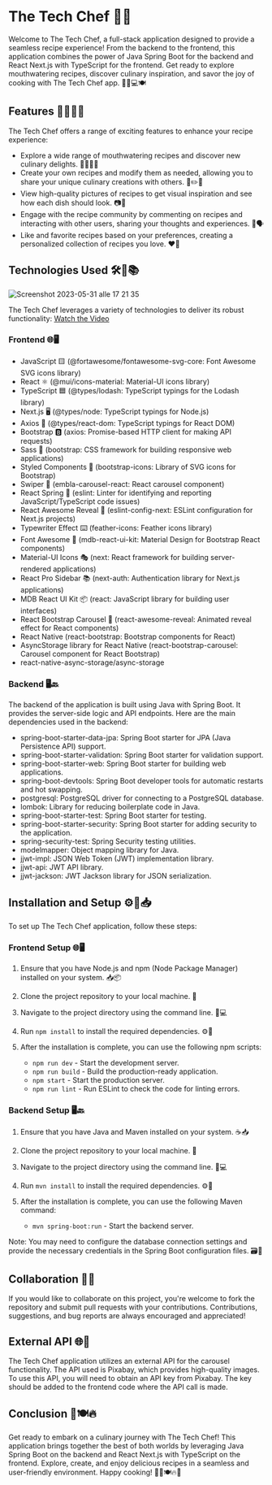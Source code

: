 # The Tech Chef 🍳✨

Welcome to The Tech Chef, a full-stack application designed to provide a seamless recipe experience! From the backend to the frontend, this application combines the power of Java Spring Boot for the backend and React Next.js with TypeScript for the frontend. Get ready to explore mouthwatering recipes, discover culinary inspiration, and savor the joy of cooking with The Tech Chef app. 🚀🌿💻🍽️

## Features 🌟🍕🥗🍰

The Tech Chef offers a range of exciting features to enhance your recipe experience:

- Explore a wide range of mouthwatering recipes and discover new culinary delights. 🍔🍣🥩🍲
- Create your own recipes and modify them as needed, allowing you to share your unique culinary creations with others. 📝✏️📸
- View high-quality pictures of recipes to get visual inspiration and see how each dish should look. 📷👀
- Engage with the recipe community by commenting on recipes and interacting with other users, sharing your thoughts and experiences. 💬🗣️
- Like and favorite recipes based on your preferences, creating a personalized collection of recipes you love. ❤️📌

## Technologies Used 🛠️🔧📚

![Screenshot 2023-05-31 alle 17 21 35](https://github.com/lucaf1990/TheTechChef_BlogApp/assets/117093377/23a07c30-9859-48a1-81c0-48357afa71cb)


The Tech Chef leverages a variety of technologies to deliver its robust functionality:
[Watch the Video](https://drive.google.com/drive/folders/1BvCesQdwI0D12avgdsPDRG_wLRxT_w-B?usp=sharing)
### Frontend 🌐🖥️

- JavaScript 🟨 (@fortawesome/fontawesome-svg-core: Font Awesome SVG icons library)
- React ⚛️ (@mui/icons-material: Material-UI icons library)
- TypeScript 🟦 (@types/lodash: TypeScript typings for the Lodash library)
- Next.js 🖥️ (@types/node: TypeScript typings for Node.js)
- Axios 📡 (@types/react-dom: TypeScript typings for React DOM)
- Bootstrap 🅱️ (axios: Promise-based HTTP client for making API requests)
- Sass 💃 (bootstrap: CSS framework for building responsive web applications)
- Styled Components 💅 (bootstrap-icons: Library of SVG icons for Bootstrap)
- Swiper 🌊 (embla-carousel-react: React carousel component)
- React Spring 🌱 (eslint: Linter for identifying and reporting JavaScript/TypeScript code issues)
- React Awesome Reveal 🎉 (eslint-config-next: ESLint configuration for Next.js projects)
- Typewriter Effect ⌨️ (feather-icons: Feather icons library)
- Font Awesome 🎨 (mdb-react-ui-kit: Material Design for Bootstrap React components)
- Material-UI Icons 🎭 (next: React framework for building server-rendered applications)
- React Pro Sidebar 📚 (next-auth: Authentication library for Next.js applications)
- MDB React UI Kit 📦 (react: JavaScript library for building user interfaces)
- React Bootstrap Carousel 🎠 (react-awesome-reveal: Animated reveal effect for React components)
- React Native (react-bootstrap: Bootstrap components for React)
- AsyncStorage library for React Native (react-bootstrap-carousel: Carousel component for React Bootstrap)
- react-native-async-storage/async-storage

### Backend 🖥️🔙

The backend of the application is built using Java with Spring Boot. It provides the server-side logic and API endpoints. Here are the main dependencies used in the backend:

- spring-boot-starter-data-jpa: Spring Boot starter for JPA (Java Persistence API) support.
- spring-boot-starter-validation: Spring Boot starter for validation support.
- spring-boot-starter-web: Spring Boot starter for building web applications.
- spring-boot-devtools: Spring Boot developer tools for automatic restarts and hot swapping.
- postgresql: PostgreSQL driver for connecting to a PostgreSQL database.
- lombok: Library for reducing boilerplate code in Java.
- spring-boot-starter-test: Spring Boot starter for testing.
- spring-boot-starter-security: Spring Boot starter for adding security to the application.
- spring-security-test: Spring Security testing utilities.
- modelmapper: Object mapping library for Java.
- jjwt-impl: JSON Web Token (JWT) implementation library.
- jjwt-api: JWT API library.
- jjwt-jackson: JWT Jackson library for JSON serialization.

## Installation and Setup ⚙️🔧📥

To set up The Tech Chef application, follow these steps:

### Frontend Setup 🌐🖥️

1. Ensure that you have Node.js and npm (Node Package Manager) installed on your system. 📥📦
2. Clone the project repository to your local machine. 🔄
3. Navigate to the project directory using the command line. 📂💻
4. Run `npm install` to install the required dependencies. ⚙️🔧
5. After the installation is complete, you can use the following npm scripts:

   - `npm run dev` - Start the development server.
   - `npm run build` - Build the production-ready application.
   - `npm start` - Start the production server.
   - `npm run lint` - Run ESLint to check the code for linting errors.

### Backend Setup 🖥️🔙

1. Ensure that you have Java and Maven installed on your system. ☕📥
2. Clone the project repository to your local machine. 🔄
3. Navigate to the project directory using the command line. 📂💻
4. Run `mvn install` to install the required dependencies. ⚙️🔧
5. After the installation is complete, you can use the following Maven command:

   - `mvn spring-boot:run` - Start the backend server.

Note: You may need to configure the database connection settings and provide the necessary credentials in the Spring Boot configuration files. 🗃️🔑

## Collaboration 👥🤝

If you would like to collaborate on this project, you're welcome to fork the repository and submit pull requests with your contributions. Contributions, suggestions, and bug reports are always encouraged and appreciated!

## External API 🌐🔌

The Tech Chef application utilizes an external API for the carousel functionality. The API used is Pixabay, which provides high-quality images. To use this API, you will need to obtain an API key from Pixabay. The key should be added to the frontend code where the API call is made.

## Conclusion 🎉🍽️🔥

Get ready to embark on a culinary journey with The Tech Chef! This application brings together the best of both worlds by leveraging Java Spring Boot on the backend and React Next.js with TypeScript on the frontend. Explore, create, and enjoy delicious recipes in a seamless and user-friendly environment. Happy cooking! 🍳🌟🍽️🔥🚀

